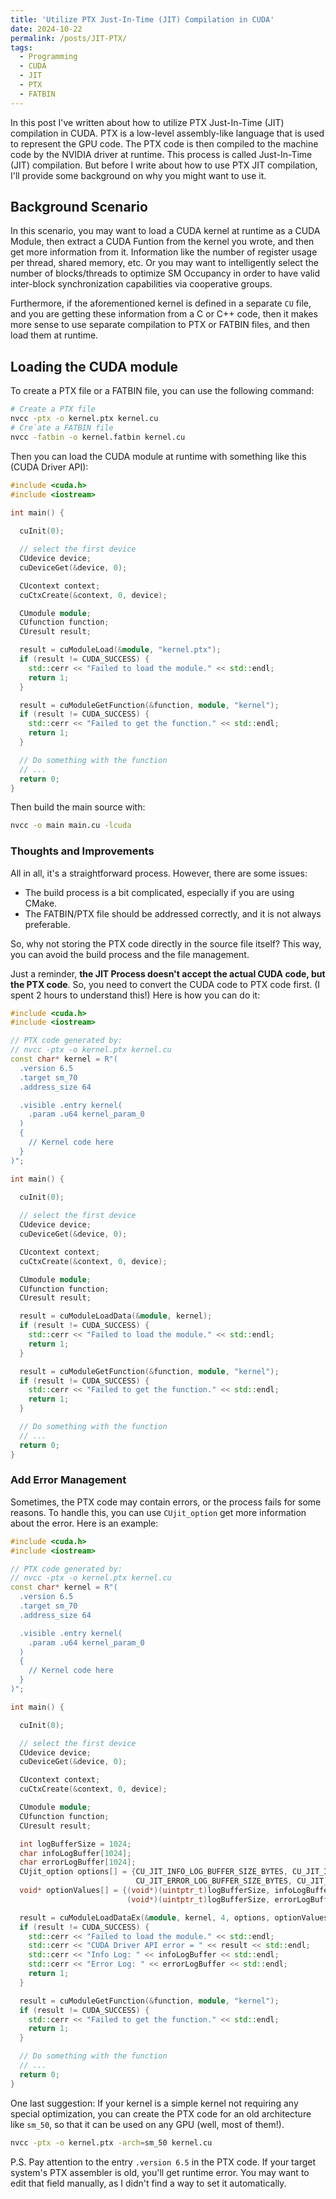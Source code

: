 ```yaml
---
title: 'Utilize PTX Just-In-Time (JIT) Compilation in CUDA'
date: 2024-10-22
permalink: /posts/JIT-PTX/
tags:
  - Programming
  - CUDA
  - JIT
  - PTX
  - FATBIN
---
```


In this post I've written about how to utilize PTX Just-In-Time (JIT) compilation in CUDA. PTX is a low-level assembly-like language that is used to represent the GPU code. The PTX code is then compiled to the machine code by the NVIDIA driver at runtime. This process is called Just-In-Time (JIT) compilation. But before I write about how to use PTX JIT compilation, I'll provide some background on why you might want to use it.

## Background Scenario

In this scenario, you may want to load a CUDA kernel at runtime as a CUDA Module, then extract a CUDA Funtion from the kernel you wrote, and then get more information from it. Information like the number of register usage per thread, shared memory, etc. Or you may want to intelligently select the number of blocks/threads to optimize SM Occupancy in order to have valid inter-block synchronization capabilities via cooperative groups.

Furthermore, if the aforementioned kernel is defined in a separate `CU` file, and you are getting these information from a C or C++ code, then it makes more sense to use separate compilation to PTX or FATBIN files, and then load them at runtime.

## Loading the CUDA module

To create a PTX file or a FATBIN file, you can use the following command:

```bash
# Create a PTX file
nvcc -ptx -o kernel.ptx kernel.cu
# Cre`ate a FATBIN file
nvcc -fatbin -o kernel.fatbin kernel.cu
```

Then you can load the CUDA module at runtime with something like this (CUDA Driver API):

```cpp
#include <cuda.h>
#include <iostream>

int main() {
  
  cuInit(0);

  // select the first device
  CUdevice device;
  cuDeviceGet(&device, 0);

  CUcontext context;
  cuCtxCreate(&context, 0, device);

  CUmodule module;
  CUfunction function;
  CUresult result;

  result = cuModuleLoad(&module, "kernel.ptx");
  if (result != CUDA_SUCCESS) {
    std::cerr << "Failed to load the module." << std::endl;
    return 1;
  }

  result = cuModuleGetFunction(&function, module, "kernel");
  if (result != CUDA_SUCCESS) {
    std::cerr << "Failed to get the function." << std::endl;
    return 1;
  }

  // Do something with the function
  // ...
  return 0;
}
```

Then build the main source with:

```bash
nvcc -o main main.cu -lcuda
```

### Thoughts and Improvements

All in all, it's a straightforward process. However, there are some issues:

- The build process is a bit complicated, especially if you are using CMake.
- The FATBIN/PTX file should be addressed correctly, and it is not always preferable.

So, why not storing the PTX code directly in the source file itself? This way, you can avoid the build process and the file management.

Just a reminder, **the JIT Process doesn't accept the actual CUDA code, but the PTX code**. So, you need to convert the CUDA code to PTX code first. (I spent 2 hours to understand this!) Here is how you can do it:

```cpp
#include <cuda.h>
#include <iostream>

// PTX code generated by:
// nvcc -ptx -o kernel.ptx kernel.cu
const char* kernel = R"(
  .version 6.5
  .target sm_70
  .address_size 64

  .visible .entry kernel(
    .param .u64 kernel_param_0
  )
  {
    // Kernel code here
  }
)";

int main() {
  
  cuInit(0);

  // select the first device
  CUdevice device;
  cuDeviceGet(&device, 0);

  CUcontext context;
  cuCtxCreate(&context, 0, device);

  CUmodule module;
  CUfunction function;
  CUresult result;

  result = cuModuleLoadData(&module, kernel);
  if (result != CUDA_SUCCESS) {
    std::cerr << "Failed to load the module." << std::endl;
    return 1;
  }

  result = cuModuleGetFunction(&function, module, "kernel");
  if (result != CUDA_SUCCESS) {
    std::cerr << "Failed to get the function." << std::endl;
    return 1;
  }

  // Do something with the function
  // ...
  return 0;
}
```

### Add Error Management

Sometimes, the PTX code may contain errors, or the process fails for some reasons. To handle this, you can use `CUjit_option` get more information about the error. Here is an example:

```cpp
#include <cuda.h>
#include <iostream>

// PTX code generated by:
// nvcc -ptx -o kernel.ptx kernel.cu
const char* kernel = R"(
  .version 6.5
  .target sm_70
  .address_size 64

  .visible .entry kernel(
    .param .u64 kernel_param_0
  )
  {
    // Kernel code here
  }
)";

int main() {

  cuInit(0);

  // select the first device
  CUdevice device;
  cuDeviceGet(&device, 0);

  CUcontext context;
  cuCtxCreate(&context, 0, device);

  CUmodule module;
  CUfunction function;
  CUresult result;

  int logBufferSize = 1024;
  char infoLogBuffer[1024];
  char errorLogBuffer[1024];
  CUjit_option options[] = {CU_JIT_INFO_LOG_BUFFER_SIZE_BYTES, CU_JIT_INFO_LOG_BUFFER,
                            CU_JIT_ERROR_LOG_BUFFER_SIZE_BYTES, CU_JIT_ERROR_LOG_BUFFER};
  void* optionValues[] = {(void*)(uintptr_t)logBufferSize, infoLogBuffer,
                          (void*)(uintptr_t)logBufferSize, errorLogBuffer}; 

  result = cuModuleLoadDataEx(&module, kernel, 4, options, optionValues);
  if (result != CUDA_SUCCESS) {
    std::cerr << "Failed to load the module." << std::endl;
    std::cerr << "CUDA Driver API error = " << result << std::endl;
    std::cerr << "Info Log: " << infoLogBuffer << std::endl;
    std::cerr << "Error Log: " << errorLogBuffer << std::endl;
    return 1;
  }

  result = cuModuleGetFunction(&function, module, "kernel");
  if (result != CUDA_SUCCESS) {
    std::cerr << "Failed to get the function." << std::endl;
    return 1;
  }

  // Do something with the function
  // ...
  return 0;
}
```

One last suggestion:
If your kernel is a simple kernel not requiring any special optimization, you can create the PTX code for an old architecture like `sm_50`, so that it can be used on any GPU (well, most of them!).

```bash
nvcc -ptx -o kernel.ptx -arch=sm_50 kernel.cu
```

P.S. Pay attention to the entry `.version 6.5` in the PTX code. If your target system's PTX assembler is old, you'll get runtime error. You may want to edit that field manually, as I didn't find a way to set it automatically.

